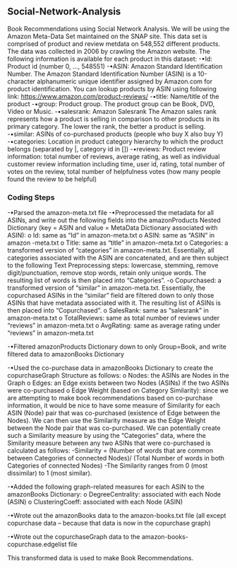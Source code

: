 ## Social-Network-Analysis
Book Recommendations using Social Network Analysis.
We will be using the Amazon Meta-Data Set maintained on the SNAP site. This data set is comprised of product and review metdata on 548,552 different products. The data was collected in 2006 by crawling the Amazon website.
The following information is available for each product in this dataset:
-•Id: Product id (number 0, ..., 548551)
-•ASIN: Amazon Standard Identification Number. 
The Amazon Standard Identification Number (ASIN) is a 10-character alphanumeric unique identifier assigned by Amazon.com for product identification. You can lookup products by ASIN using following link: https://www.amazon.com/product-reviews/<ASIN> 
-•title: Name/title of the product
-•group: Product group. The product group can be Book, DVD, Video or Music.
-•salesrank: Amazon Salesrank
The Amazon sales rank represents how a product is selling in comparison to other products in its primary category. The lower the rank, the better a product is selling. 
-•similar: ASINs of co-purchased products (people who buy X also buy Y)
-•categories: Location in product category hierarchy to which the product belongs (separated by |, category id in [])
-•reviews: Product review information: total number of reviews, average rating, as well as individual customer review information including time, user id, rating, total number of votes on the review, total number of helpfulness votes (how many people found the review to be helpful)

### Coding Steps
-•Parsed the amazon-meta.txt file
-•Preprocessed the metadata for all ASINs, and write out the following fields into the amazonProducts Nested Dictionary (key = ASIN and value = MetaData Dictionary associated with ASIN):
o	Id: same as “Id” in amazon-meta.txt
o	ASIN: same as “ASIN” in amazon -meta.txt
o	Title: same as “title” in amazon-meta.txt
o	Categories: a transformed version of “categories” in amazon-meta.txt. Essentially, all categories associated with the ASIN are concatenated, and are then subject to the following Text Preprocessing steps: lowercase, stemming, remove digit/punctuation, remove stop words, retain only unique words. The resulting list of words is then placed into “Categories”.
-o	Copurchased: a transformed version of “similar” in amazon-meta.txt. Essentially, the copurchased ASINs in the “similar” field are filtered down to only those ASINs that have metadata associated with it. The resulting list of ASINs is then placed into “Copurchased”.
o	SalesRank: same as “salesrank” in amazon-meta.txt
o	TotalReviews: same as total number of reviews under “reviews” in amazon-meta.txt
o	AvgRating: same as average rating under “reviews” in amazon-meta.txt

-•Filtered amazonProducts Dictionary down to only Group=Book, and write filtered data to amazonBooks Dictionary

-•Used the co-purchase data in amazonBooks Dictionary to create the copurchaseGraph Structure as follows:
o	Nodes: the ASINs are Nodes in the Graph
o	Edges: an Edge exists between two Nodes (ASINs) if the two ASINs were co-purchased
o	Edge Weight (based on Category Similarity): since we are attempting to make book recommendations based on co-purchase information, it would be nice to have some measure of Similarity for each ASIN (Node) pair that was co-purchased (existence of Edge between the Nodes). We can then use the Similarity measure as the Edge Weight between the Node pair that was co-purchased. We can potentially create such a Similarity measure by using the “Categories” data, where the Similarity measure between any two ASINs that were co-purchased is calculated as follows:
-Similarity = (Number of words that are common between Categories of connected Nodes)/
		(Total Number of words in both Categories of connected Nodes)
-The Similarity ranges from 0 (most dissimilar) to 1 (most similar).

-•Added the following graph-related measures for each ASIN to the amazonBooks Dictionary:
o	DegreeCentrality: associated with each Node (ASIN)
o	ClusteringCoeff: associated with each Node (ASIN)

-•Wrote out the amazonBooks data to the amazon-books.txt file (all except copurchase data – because that data is now in the copurchase graph)

-•Wrote out the copurchaseGraph data to the amazon-books-copurchase.edgelist file

This transformed data is used to make Book Recommendations.

 
